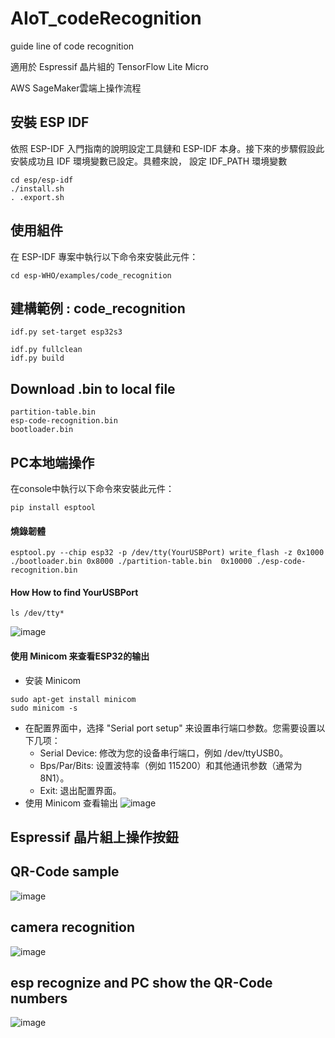 
# AIoT_codeRecognition
guide line of code recognition

適用於 Espressif 晶片組的 TensorFlow Lite Micro

AWS SageMaker雲端上操作流程


安裝 ESP IDF
------------
依照 ESP-IDF 入門指南的說明設定工具鏈和 ESP-IDF 本身。接下來的步驟假設此安裝成功且 IDF 環境變數已設定。具體來說，
設定 IDF_PATH 環境變數
```
cd esp/esp-idf
./install.sh
. .export.sh
```

使用組件
------------

在 ESP-IDF 專案中執行以下命令來安裝此元件：
```
cd esp-WHO/examples/code_recognition
```

建構範例  : code_recognition
------------
```
idf.py set-target esp32s3
```
```
idf.py fullclean
idf.py build
```

Download .bin to local file 
------------
```
partition-table.bin
esp-code-recognition.bin
bootloader.bin
```

PC本地端操作
------------

在console中執行以下命令來安裝此元件：
```
pip install esptool
```
#### 燒錄韌體
```
esptool.py --chip esp32 -p /dev/tty(YourUSBPort) write_flash -z 0x1000 ./bootloader.bin 0x8000 ./partition-table.bin  0x10000 ./esp-code-recognition.bin
```
#### How How to find YourUSBPort
```
ls /dev/tty*
```
![image](https://github.com/joejojo789456/AIoT_codeRecognition/assets/166804089/18f19d0f-66f7-4463-84af-a0ae7ba0e7db)

#### 使用 Minicom 来查看ESP32的输出
* 安装 Minicom
```
sudo apt-get install minicom
sudo minicom -s
```
  * 在配置界面中，选择 "Serial port setup" 来设置串行端口参数。您需要设置以下几项：
    * Serial Device: 修改为您的设备串行端口，例如 /dev/ttyUSB0。
    * Bps/Par/Bits: 设置波特率（例如 115200）和其他通讯参数（通常为 8N1）。
    * Exit: 退出配置界面。
* 使用 Minicom 查看输出
![image](https://github.com/joejojo789456/AIoT_codeRecognition/assets/166804089/cf630cf3-0903-4970-bf56-eeaa89158f4d)


Espressif 晶片組上操作按鈕
------------
## QR-Code sample
![image](https://github.com/joejojo789456/AIoT_codeRecognition/assets/166804089/f10c0d56-5621-497c-af99-da5508591535)

## camera recognition
![image](https://github.com/joejojo789456/AIoT_codeRecognition/assets/166804089/e4090c53-6dfd-4f83-82d8-9034c5ec0c85)

## esp recognize and PC show the QR-Code numbers
![image](https://github.com/joejojo789456/AIoT_codeRecognition/assets/166804089/cf630cf3-0903-4970-bf56-eeaa89158f4d)





